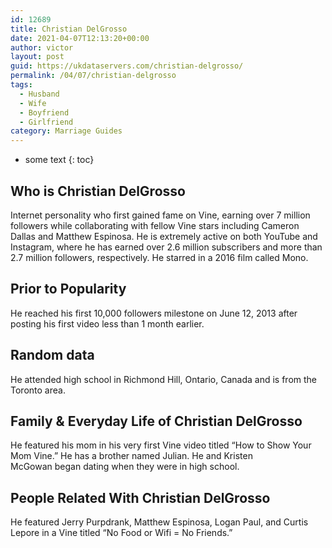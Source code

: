 ```yaml
---
id: 12689
title: Christian DelGrosso
date: 2021-04-07T12:13:20+00:00
author: victor
layout: post
guid: https://ukdataservers.com/christian-delgrosso/
permalink: /04/07/christian-delgrosso
tags:
  - Husband
  - Wife
  - Boyfriend
  - Girlfriend
category: Marriage Guides
---
```


* some text
{: toc}


## Who is Christian DelGrosso



Internet personality who first gained fame on Vine, earning over 7 million followers while collaborating with fellow Vine stars including Cameron Dallas and Matthew Espinosa. He is extremely active on both YouTube and Instagram, where he has earned over 2.6 million subscribers and more than 2.7 million followers, respectively. He starred in a 2016 film called Mono.

                
                
                
## Prior to Popularity



He reached his first 10,000 followers milestone on June 12, 2013 after posting his first video less than 1 month earlier. 

                
                
                
## Random data



He attended high school in Richmond Hill, Ontario, Canada and is from the Toronto area. 

                
                
                
## Family & Everyday Life of Christian DelGrosso



He featured his mom in his very first Vine video titled &#8220;How to Show Your Mom Vine.&#8221; He has a brother named Julian. He and Kristen McGowan began dating when they were in high school.

                
                
                
## People Related With Christian DelGrosso



He featured Jerry Purpdrank, Matthew Espinosa, Logan Paul, and Curtis Lepore in a Vine titled &#8220;No Food or Wifi = No Friends.&#8221;

                
              
            
          
          
          